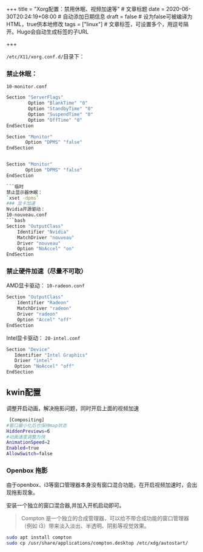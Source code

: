 +++
title = "Xorg配置：禁用休眠、视频加速等"  # 文章标题
date = 2020-06-30T20:24:19+08:00  # 自动添加日期信息
draft = false  # 设为false可被编译为HTML，true供本地修改
tags = ["linux"]  # 文章标签，可设置多个，用逗号隔开。Hugo会自动生成标签的子URL

+++

 `/etc/X11/xorg.conf.d/`目录下：
### 禁止休眠：
`10-monitor.conf`

```bash
Section "ServerFlags"
        Option "BlankTime" "0"
        Option "StandbyTime" "0"
        Option "SuspendTime" "0"
        Option "OffTime" "0"
EndSection

Section "Monitor"
       Option "DPMS" "false"
EndSection


Section "Monitor"
       Option "DPMS" "false"
EndSection

​```临时
禁止显示器休眠：
`xset -dpms`
### 显卡加速
Nvidia开源驱动：
10-nouveau.conf
​```bash
Section "OutputClass"
    Identifier "Nvidia"
    MatchDriver "nouveau"
    Driver "nouveau"
    Option "NoAccel" "on"
EndSection
```
### 禁止硬件加速（尽量不可取）

AMD显卡驱动：
`10-radeon.conf`

```bash
Section "OutputClass"
    Identifier "Radeon"
    MatchDriver "radeon"
    Driver "radeon"
    Option "Accel" "off"
EndSection
```
Intel显卡驱动：
`20-intel.conf`

```bash
Section "Device"
   Identifier "Intel Graphics"
   Driver "intel"
   Option "NoAccel" "off"
EndSection
```

## kwin配置

调整开启动画，解决拖影问题，同时开启上面的视频加速

```bash
 [Compositing]
#窗口最小化后也保持map状态
HiddenPreviews=6
#动画速度调整为快
AnimationSpeed=2
Enabled=true
AllowSwitch=false
```

### Openbox 拖影

由于openbox、i3等窗口管理器本身没有窗口混合功能，在开启视频加速时，会出现拖影现象。

安装一个独立的窗口混合器,并加入开机启动即可。

> Compton 是一个独立的合成管理器，可以给不带合成功能的窗口管理器（例如 i3）带来淡入淡出、半透明、阴影等视觉效果。

```bash
sudo apt install compton
sudo cp /usr/share/applications/compton.desktop /etc/xdg/autostart/
```

